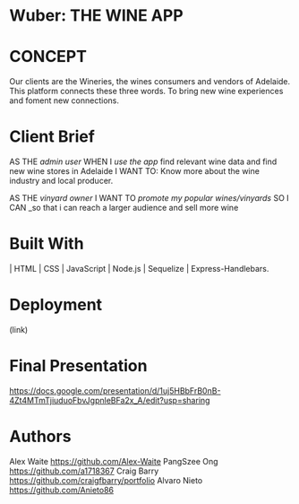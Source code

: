 
# Wuber: THE WINE APP 
# CONCEPT 
Our clients are the Wineries, the wines consumers and vendors of Adelaide. This platform connects these three words. To bring new wine experiences and foment new connections.


# Client Brief

AS THE _admin user_
WHEN I _use the app_ find relevant wine data and find new wine stores in Adelaide 
I WANT TO: Know more about the wine industry and local producer.

AS THE _vinyard owner_
I WANT TO _promote my popular wines/vinyards_
SO I CAN _so that i can reach a larger audience and sell more wine


# Built With
| HTML | CSS | JavaScript | Node.js | Sequelize | Express-Handlebars. 

# Deployment
(link)

# Final Presentation
https://docs.google.com/presentation/d/1uj5HBbFrB0nB-4Zt4MTmTjiuduoFbvJgpnleBFa2x_A/edit?usp=sharing

# Authors
Alex Waite https://github.com/Alex-Waite
PangSzee Ong https://github.com/a1718367
Craig Barry https://github.com/craigfbarry/portfolio
Alvaro Nieto https://github.com/Anieto86
